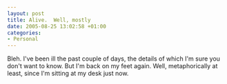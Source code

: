 ```yaml
---
layout: post
title: Alive.  Well, mostly
date: 2005-08-25 13:02:58 +01:00
categories:
- Personal
---
```

Bleh.  I've been ill the past couple of days, the details of which I'm sure you don't want to know.  But I'm back on my feet again.  Well, metaphorically at least, since I'm sitting at my desk just now.
